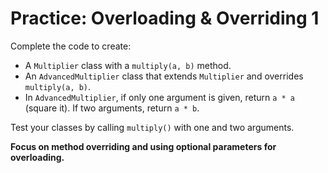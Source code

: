 # Practice: Overloading & Overriding 1

Complete the code to create:
- A `Multiplier` class with a `multiply(a, b)` method.
- An `AdvancedMultiplier` class that extends `Multiplier` and overrides `multiply(a, b)`.
- In `AdvancedMultiplier`, if only one argument is given, return `a * a` (square it). If two arguments, return `a * b`.

Test your classes by calling `multiply()` with one and two arguments.

**Focus on method overriding and using optional parameters for overloading.**
